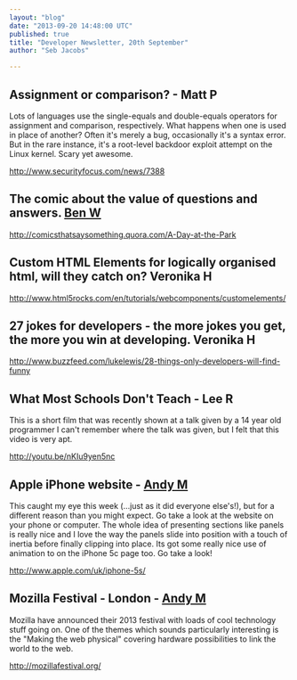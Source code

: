 ```yaml
---
layout: "blog"
date: "2013-09-20 14:48:00 UTC"
published: true
title: "Developer Newsletter, 20th September"
author: "Seb Jacobs"

---
```


## Assignment or comparison? - Matt P Lots of languages use the single-equals and double-equals operators for assignment and comparison, respectively. What happens when one is used in place of another? Often it's merely a bug, occasionally it's a syntax error. But in the rare instance, it's a root-level backdoor exploit attempt on the Linux kernel. Scary yet awesome.  http://www.securityfocus.com/news/7388   ## The comic about the value of questions and answers. [Ben W](http://www.unboxedconsulting.com/people/ben-wong)  http://comicsthatsaysomething.quora.com/A-Day-at-the-Park   ## Custom HTML Elements for logically organised html, will they catch on? Veronika H  http://www.html5rocks.com/en/tutorials/webcomponents/customelements/   ## 27 jokes for developers - the more jokes you get, the more you win at developing. Veronika H  http://www.buzzfeed.com/lukelewis/28-things-only-developers-will-find-funny   ## What Most Schools Don't Teach - Lee R This is a short film that was recently shown at a talk given by a 14 year old programmer I can't remember where the talk was given, but I felt that this video is very apt.  http://youtu.be/nKIu9yen5nc   ## Apple iPhone website - [Andy M](http://www.unboxedconsulting.com/people/andrew-mitchell) This caught my eye this week (…just as it did everyone else's!), but for a different reason than you might expect. Go take a look at the website on your phone or computer. The whole idea of presenting sections like panels is really nice and I love the way the panels slide into position with a touch of inertia before finally clipping into place. Its got some really nice use of animation to on the iPhone 5c page too. Go take a look!  http://www.apple.com/uk/iphone-5s/   ## Mozilla Festival - London - [Andy M](http://www.unboxedconsulting.com/people/andrew-mitchell) Mozilla have announced their 2013 festival with loads of cool technology stuff going on. One of the themes which sounds particularly interesting is the "Making the web physical" covering hardware possibilities to link the world to the web.  http://mozillafestival.org/


